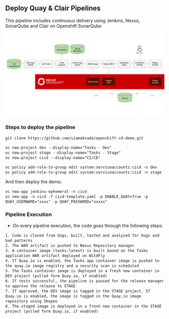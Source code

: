 ## Deploy Quay & Clair Pipelines

This pipeline includes continuous delivery using Jenkins, Nexus, SonarQube and Clair on Openshift
SonarQube

<img src="pics/pipeline.svg" alt="pipeline" width="800"/>

### Steps to deploy the pipeline

```
git clone https://github.com/siamaksade/openshift-cd-demo.git
```

```
oc new-project dev --display-name="Tasks - Dev"
oc new-project stage --display-name="Tasks - Stage"
oc new-project cicd --display-name="CI/CD"
```

```
oc policy add-role-to-group edit system:serviceaccounts:cicd -n dev
oc policy add-role-to-group edit system:serviceaccounts:cicd -n stage
```

And then deploy the demo:

```
oc new-app jenkins-ephemeral -n cicd
oc new-app -n cicd -f cicd-template.yaml -p ENABLE_QUAY=True -p QUAY_USERNAME="xxxx" -p QUAY_PASSWORD="xxxxx"
```

### Pipeline Execution

* On every pipeline execution, the code goes through the following steps:

```
1. Code is cloned from Gogs, built, tested and analyzed for bugs and bad patterns
2. The WAR artifact is pushed to Nexus Repository manager
3. A container image (tasks:latest) is built based on the Tasks application WAR artifact deployed on WildFly
4. If Quay.io is enabled, the Tasks app container image is pushed to the quay.io image registry and a security scan is scheduled
5. The Tasks container image is deployed in a fresh new container in DEV project (pulled form Quay.io, if enabled)
6. If tests successful, the pipeline is paused for the release manager to approve the release to STAGE
7. If approved, the DEV image is tagged in the STAGE project. If Quay.io is enabled, the image is tagged in the Quay.io image repository using Skopeo
8. The staged image is deployed in a fresh new container in the STAGE project (pulled form Quay.io, if enabled)
```
